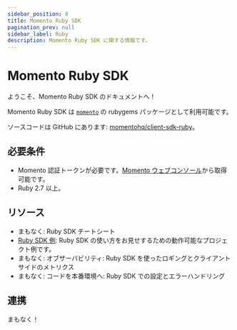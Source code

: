 ```yaml
---
sidebar_position: 8
title: Momento Ruby SDK
pagination_prev: null
sidebar_label: Ruby
description: Momento Ruby SDK に関する情報です。
---
```


# Momento Ruby SDK

ようこそ、Momento Ruby SDK のドキュメントへ！

Momento Ruby SDK は [`momento`](https://rubygems.org/gems/momento) の rubygems パッケージとして利用可能です。

ソースコードは GitHub にあります: [momentohq/client-sdk-ruby](https://github.com/momentohq/client-sdk-ruby)。

## 必要条件

- Momento 認証トークンが必要です。[Momento ウェブコンソール](https://console.gomomento.com/)から取得可能です。
- Ruby 2.7 以上。

## リソース

- まもなく: Ruby SDK チートシート
- [Ruby SDK 例](https://github.com/momentohq/client-sdk-ruby/blob/main/examples/README.md): Ruby SDK の使い方をお見せするための動作可能なプロジェクト例です。
- まもなく: オブザーバビリティ: Ruby SDK を使ったロギングとクライアントサイドのメトリクス
- まもなく: コードを本番環境へ: Ruby SDK での設定とエラーハンドリング

## 連携

まもなく！
